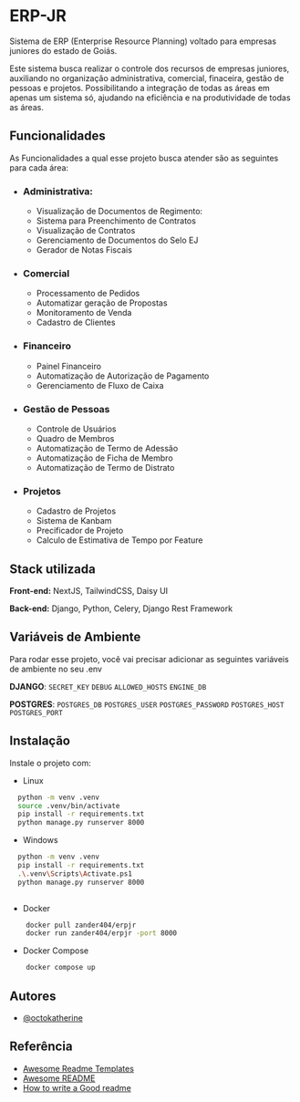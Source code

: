 
# ERP-JR

Sistema de ERP (Enterprise Resource Planning) voltado para empresas juniores do estado de Goiás.

Este sistema busca realizar o controle dos recursos de empresas juniores, auxiliando no organização administrativa, comercial, finaceira, gestão de pessoas e projetos. Possibilitando a integração de todas as áreas em apenas um sistema só, ajudando na eficiência e na produtividade de todas as áreas.

## Funcionalidades
 As Funcionalidades a qual esse projeto busca atender são as seguintes para cada área:
 
- ### Administrativa:
    - Visualização de Documentos de Regimento: 
    - Sistema para Preenchimento de Contratos
    - Visualização de Contratos
    - Gerenciamento de Documentos do Selo EJ
    - Gerador de Notas Fiscais

- ### Comercial
    - Processamento de Pedidos
    - Automatizar geração de Propostas
    - Monitoramento de Venda
    - Cadastro de Clientes

- ### Financeiro
    - Painel Financeiro
    - Automatização de Autorização de Pagamento
    - Gerenciamento de Fluxo de Caixa

- ### Gestão de Pessoas
    - Controle de Usuários
    - Quadro de Membros
    - Automatização de Termo de Adessão 
    - Automatização de Ficha de Membro
    - Automatização de Termo de Distrato

- ### Projetos 
    - Cadastro de Projetos
    - Sistema de Kanbam
    - Precificador de Projeto
    - Calculo de Estimativa de Tempo por Feature



## Stack utilizada

**Front-end:** NextJS, TailwindCSS, Daisy UI

**Back-end:** Django, Python, Celery, Django Rest Framework


## Variáveis de Ambiente

Para rodar esse projeto, você vai precisar adicionar as seguintes variáveis de ambiente no seu .env

**DJANGO**: 
`SECRET_KEY`
`DEBUG`
`ALLOWED_HOSTS`
`ENGINE_DB`

**POSTGRES**: 
`POSTGRES_DB`
`POSTGRES_USER`
`POSTGRES_PASSWORD`
`POSTGRES_HOST`
`POSTGRES_PORT`


## Instalação

Instale o projeto com:

- Linux
```bash
  python -m venv .venv
  source .venv/bin/activate
  pip install -r requirements.txt
  python manage.py runserver 8000
```

- Windows
```bash
  python -m venv .venv
  pip install -r requirements.txt
  .\.venv\Scripts\Activate.ps1
  python manage.py runserver 8000
  
```

- Docker
```bash
    docker pull zander404/erpjr
    docker run zander404/erpjr -port 8000
```

- Docker Compose
```bash
    docker compose up
```
## Autores

- [@octokatherine](https://www.github.com/octokatherine)


## Referência

 - [Awesome Readme Templates](https://awesomeopensource.com/project/elangosundar/awesome-README-templates)
 - [Awesome README](https://github.com/matiassingers/awesome-readme)
 - [How to write a Good readme](https://bulldogjob.com/news/449-how-to-write-a-good-readme-for-your-github-project)

